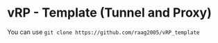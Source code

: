 # vRP - Template (Tunnel and Proxy)
You can use ```git clone https://github.com/raag2005/vRP_template```
